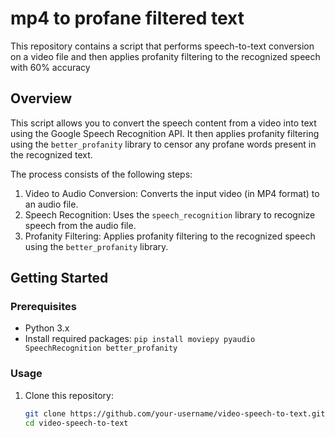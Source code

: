 # mp4 to profane filtered text 

This repository contains a script that performs speech-to-text conversion on a video file and then applies profanity filtering to the recognized speech with 60% accuracy

## Overview

This script allows you to convert the speech content from a video into text using the Google Speech Recognition API. It then applies profanity filtering using the `better_profanity` library to censor any profane words present in the recognized text.

The process consists of the following steps:
1. Video to Audio Conversion: Converts the input video (in MP4 format) to an audio file.
2. Speech Recognition: Uses the `speech_recognition` library to recognize speech from the audio file.
3. Profanity Filtering: Applies profanity filtering to the recognized speech using the `better_profanity` library.

## Getting Started

### Prerequisites

- Python 3.x
- Install required packages: `pip install moviepy pyaudio SpeechRecognition better_profanity`

### Usage

1. Clone this repository:

   ```bash
   git clone https://github.com/your-username/video-speech-to-text.git
   cd video-speech-to-text


